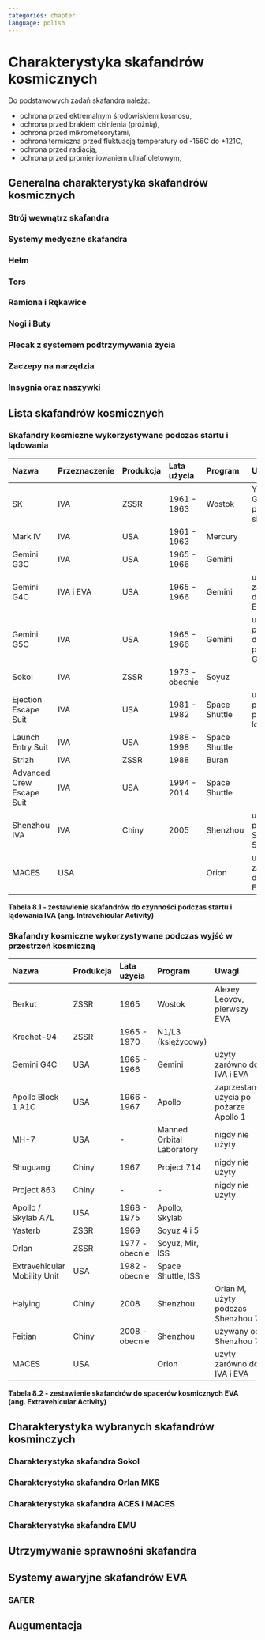 ```yaml
---
categories: chapter
language: polish
---
```


# Charakterystyka skafandrów kosmicznych

Do podstawowych zadań skafandra należą:
- ochrona przed ektremalnym środowiskiem kosmosu,
- ochrona przed brakiem ciśnienia (próżnią),
- ochrona przed mikrometeorytami,
- ochrona termiczna przed fluktuacją temperatury od -156C do +121C,
- ochrona przed radiacją,
- ochrona przed promieniowaniem ultrafioletowym,

## Generalna charakterystyka skafandrów kosmicznych
<!-- TODO: Generalna charakterystyka skafandrów kosmicznych
- Every suit leaks
- atmospheric 14.7 psi
- w strojach tylko i wyłącznie oddychają czystym tlenem
- szczelność
- Rosjanie mają jednoczęściowe stroje do których wchodzi się przez plecak
- dla kobiet i mężczyzn skafander jest taki sam
- Kobiety są zwykle słabsze
- EVA jest wymagające siłowo
- Manewrowanie suitami
- Suity były projektowane dla wielkich gości
- Jeżeli jesteś mała osobą, to musisz mocno nawet do 120 stopni się skręcić aby Suit się skręcił
- Kiedyś (ostatni lot STS) był prototyp małego stroju ale już nie ma

-->

### Strój wewnątrz skafandra
<!-- TODO: Strój wewnątrz skafandra
- Cotton Long Jons (zwykła off-the shelf bielizna bawełniana)
    - ma wsiąknąć w nią pot
    - aby ciało nie było śliskie
    - aby pot nie zbierał się i nie latał w kombinezonie
- Liquid Cold Ventilation Gourmet
    - bielizna z długimi rękawami i naramiennikami poprzetykana rurkami z płynącą wodą
    - płynie w nim zimna woda
    - zmieniając prędkość płynięcia wody, można regulować temperaturę
    - rozmieszczenie rurek powoduje, że nie czujesz miejscowego chłodu, tylko rozprasza się po całym ciele
    - bielizna jest w drobną siateczkę przez którą przelatuje powietrze
- Cotton gloves (które idą pod zwykłe rękawice) mają wsiąkać pot
- Różne pads and shields aby chronić przed urażeniem ciała i odciskami skafandra plus guzami
- pielucha dla dorosłych
-->

### Systemy medyczne skafandra
<!-- TODO: Systemy biomedyczne skafandra
Astronauci podczas EVA na ISS nie korzystają z radiation decimeter bo boją się, że zostanie nagrane i następnym razem ich nie puszczą.

Astronauci nie zawsze chcą wszystko raportować, na wszelki wypadek, bo nie są pewni czy wszystko zrobili perfekt.
-->

### Hełm
<!-- TODO: Hełm
- kamery na hełmie
- oświtlenie nocne
- cyrkulacja powietrza w masce
- Communication Cap (Snoopy Cap)
    - wpina się do portu w skafandrze
    - pozwala na komunikację ze stacją i z ziemią
- strój i materiały wewnątrz tłumią echo
- hełm się nie rusza
- Field of View jest limited
- Situational Awareness również jest limited
- hełm ma wbudowany Visor ze złota (gałka po prawej)
- oraz daszek (shield) chroniący przed direct sun (gałka po lewej)
- szyba jest zrobiona ze zwykłego polycarbonate lexan plastic
-->

### Tors
<!-- TODO: EMU - Tors
- Upper Torso i Lower Torso jest w trzech rozmiarach
    - Small
    - Medium
    - Large
-->

### Ramiona i Rękawice
<!-- TODO: EMU - Ramiona i Rękawice
- rękawice i obniżona zręczność
- checklista naramienna
- są customizowane do pewnego stopnia, mają dużo różnych rozmiarów
- tradeoff pomiędzy dextirity a comfort
- muszą lekko uwierać aby dextirity było największe
- ważne są rękawiczki i przeguby
- rękawice definiują to co możesz zrobić
- każdy ma swoje rękawiczki
-->

### Nogi i Buty

### Plecak z systemem podtrzymywania życia
<!-- TODO: EMU - Plecak z systemem podtrzymywania życia
- Portable Life Support System
-->

### Zaczepy na narzędzia
<!-- TODO: Zaczepy na narzędzia
- Mini workstation dołączany bezpośrednio do Hard Upper Torso
- narzędzia są dobierane w zależności od zadań które trzeba wykonać przy EVA
- narzędzia
    - ratchet wrench 3H drive, z pokrętłem z tyłu aby móc operować w małej przestrzeni, możliwość doczepienia cheater arm, aby przedłużyć uchwyt i podwoić moment torque (trzeba uważać aby nie ukręcić śruby)
    - kręcąc kluczem, klucz odpycha Ciebie więc zwykle korzysta się z niego jedną ręką a druga trzyma się stacji aby zyskać stabilność, chyba że używają foot restraint aby nie odlatywać
    - narzędzia nigdy nie mogą być bez przywiązania, są połączone ze skafandrem Equipment Theather (z karabińczykiem)
    - ze względu na różną wielkość gniazd i śrub są także przejściówki, które nakłada się na klucz, przejściówki również są podpięte do mniejszego Equipment Theater (socket catty) z zatyczką aby przy zakładaniu nie odleciały
-->

### Insygnia oraz naszywki
<!-- TODO: EVA Mission patch
- That is the EVA insignia patch.  It is the symbol used by the team responsible for the suits.  It is a space age representation of Leonardo daVinci's Vitruvian man.  The five stars represent the five NASA programs that have utilized EVA (Extravehicular Activity).
-->
## Lista skafandrów kosmicznych

### Skafandry kosmiczne wykorzystywane podczas startu i lądowania

| Nazwa                     | Przeznaczenie | Produkcja | Lata użycia    | Program       | Uwagi                                 |
|:--------------------------|:--------------|:----------|:---------------|:--------------|:--------------------------------------|
| SK                        | IVA           | ZSSR      | 1961 - 1963    | Wostok        | Yuri Gagarin, pierwszy skafander      |
| Mark IV                   | IVA           | USA       | 1961 - 1963    | Mercury       |                                       |
| Gemini G3C                | IVA           | USA       | 1965 - 1966    | Gemini        |                                       |
| Gemini G4C                | IVA i EVA     | USA       | 1965 - 1966    | Gemini        | użyty zarówno do IVA i EVA            |
| Gemini G5C                | IVA           | USA       | 1965 - 1966    | Gemini        | używany przez 14 dni podczas Gemini 7 |
| Sokol                     | IVA           | ZSSR      | 1973 - obecnie | Soyuz         |                                       |
| Ejection Escape Suit      | IVA           | USA       | 1981 - 1982    | Space Shuttle | używany przy pierwszych lotach        |
| Launch Entry Suit         | IVA           | USA       | 1988 - 1998    | Space Shuttle |                                       |
| Strizh                    | IVA           | ZSSR      | 1988           | Buran         |                                       |
| Advanced Crew Escape Suit | IVA           | USA       | 1994 - 2014    | Space Shuttle |                                       |
| Shenzhou IVA              | IVA           | Chiny     | 2005           | Shenzhou      | użyty podczas Shenzhou 5              |
| MACES                     | USA           |           |                | Orion         | użyty zarówno do IVA i EVA            |

**Tabela 8.1 - zestawienie skafandrów do czynności podczas startu i lądowania IVA (ang. Intravehicular Activity)**

### Skafandry kosmiczne wykorzystywane podczas wyjść w przestrzeń kosmiczną

| Nazwa                        | Produkcja | Lata użycia    | Program                   | Uwagi                                  |
|:-----------------------------|:----------|:---------------|:--------------------------|:---------------------------------------|
| Berkut                       | ZSSR      | 1965           | Wostok                    | Alexey Leovov, pierwszy EVA            |
| Krechet-94                   | ZSSR      | 1965 - 1970    | N1/L3 (księżycowy)        |                                        |
| Gemini G4C                   | USA       | 1965 - 1966    | Gemini                    | użyty zarówno do IVA i EVA             |
| Apollo Block 1 A1C           | USA       | 1966 - 1967    | Apollo                    | zaprzestano użycia po pożarze Apollo 1 |
| MH-7                         | USA       | -              | Manned Orbital Laboratory | nigdy nie użyty                        |
| Shuguang                     | Chiny     | 1967           | Project 714               | nigdy nie użyty                        |
| Project 863                  | Chiny     | -              | -                         | nigdy nie użyty                        |
| Apollo / Skylab A7L          | USA       | 1968 - 1975    | Apollo, Skylab            |                                        |
| Yasterb                      | ZSSR      | 1969           | Soyuz 4 i 5               |                                        |
| Orlan                        | ZSSR      | 1977 - obecnie | Soyuz, Mir, ISS           |                                        |
| Extravehicular Mobility Unit | USA       | 1982 - obecnie | Space Shuttle, ISS        |                                        |
| Haiying                      | Chiny     | 2008           | Shenzhou                  | Orlan M, użyty podczas Shenzhou 7      |
| Feitian                      | Chiny     | 2008 - obecnie | Shenzhou                  | używany od Shenzhou 7                  |
| MACES                        | USA       |                | Orion                     | użyty zarówno do IVA i EVA             |

**Tabela 8.2 - zestawienie skafandrów do spacerów kosmicznych EVA (ang. Extravehicular Activity)**

## Charakterystyka wybranych skafandrów kosminczych

### Charakterystyka skafandra Sokol

### Charakterystyka skafandra Orlan MKS
<!-- TODO: Charakterystyka skafandra Orlan MKS
- 5.7 PSI
-->

### Charakterystyka skafandra ACES i MACES
<!-- TODO: Charakterystyka skafandra MACES
- The Advanced Crew Escape Suit (ACES) or "pumpkin suit",[1] was a full pressure suit that began to be worn by Space Shuttle crews after STS-65, for the ascent and entry portions of flight. The suit is a direct descendant of the U.S. Air Force high-altitude pressure suits worn by the two-man crews of the SR-71 Blackbird, pilots of the U-2 and X-15, and Gemini pilot-astronauts, and the Launch Entry Suits (LES) worn by NASA astronauts starting on the STS-26 flight, the first flight after the Challenger disaster. The suit is manufactured by the David Clark Company of Worcester, Massachusetts. Cosmetically the suit is very similar to the LES. ACES was first used in 1994.
- Underneath the suits, astronauts wear "Maximum Absorbency Garment" (MAGs) urine-containment trunks (resembling "Depends" incontinence shorts) and blue-colored thermal underwear, which has plastic tubing woven into the garments allowing for liquid cooling and ventilation, the latter being handled by a connector located on the astronaut's left waist. 
- MACES (Modified Advanced Crew Escape Suit) is a work in progress. It is a suit intended for use in Orion. Because of mass and volume constraints, NASA wanted to be able to use ACES (the suit intended for ascent and entry during Space Shuttle missions) both for ascent/entry periods of Orion missions and also for EVA (space walks). MACES, therefore, is a hybrid of the orange Space Shuttle escape suit and the white ISS EVA suit.
- The suit has a new cooling garment and new bearings in the joints. It also uses the gloves and boots from the ISS EVA suit (EMU). It looks like it will be suitable for EVAs up to about four hours. And, since that is a much longer period that the crew have to keep the visor closed while in the vehicle, a drink bag has also been added.
- Initially, ACES was intended to be retired after the Space Shuttle Program and be replaced by the Constellation Space Suit.[8] The Orion missions are now instead planned to use a modified ACES (MACES). This suit would have increased mobility in comparison to its Space Shuttle counterpart and would use a closed-loop system to preserve resources.[9] NASA is also considering using it for contingency and possibly limited capacity EVAs, such as those carried out during the Gemini program.[10] Simulated microgravity testing has occurred on parabolic flights and in the Neutral Buoyancy Laboratory, in order to better characterise the suit's mobility.[10][11]
- ACES Specifications
- Name: Advanced Crew Escape Suit (S1035)[3]
- Derived from: USAF Model S1034[3]
- Manufacturer: David Clark Company[3]
- Missions: STS-64[6] to STS-135
- Function: Intra-vehicular activity (IVA)[3]
- Pressure Type: Full[3][2]
- Operating Pressure: 3.5 psi (24.1 kPa)[3]
- Suit Weight: 28 lb (12.7 kg)[3]
- Parachute and Survival Systems Weight: 64 lb (29 kg)[3]
- Total Weight: 92 lb (41.7 kg)[3]
- Useful Altitude: 30 km (100,000 ft)[7]
- Primary Life Support: Vehicle Provided[3]
- Backup Life Support: 10 minutes[3]
- [2] Daniel M.Barry; John W. Bassick (July 1995). "25th International Conference on Environmental Systems: NASA Space Shuttle Advanced Crew Escape Suit Development". San Diego, California: David Clark Company/SAE International. Retrieved 6 October 2014.
- [3] Kenneth S. Thomas; Harold J. McMann (2006). US Spacesuits. Chichester, UK: Praxis Publishing Ltd. p. 374. ISBN 0-387-27919-9. https://books.google.com/books?id=cdO2-4szcdgC&source=gbs_navlinks_s
- [7] http://www.nasa.gov/centers/johnson/pdf/383443main_crew_escape_workbook.pdf
- [10] "Space Station Live: Orion Spacesuits with Dustin Gohmert". NASA. 20 June 2013. Retrieved 10 August 2013. https://www.youtube.com/watch?v=Uvn3BM7aOeY
-->

### Charakterystyka skafandra EMU
<!-- TODO: Charakterystyka skafandra EMU
- Donning - zakładanie stroju EMU
- Doffing - ściąganie stroju EMU
- total suit weighs about 275 lbs
- 4.3 PSI
- Extravehicular Mobility Unit
- design z ery Apollo
- Strój składa się z różnych materiałów i warstw kompozytów, tajemnica NASA
- Ubieranie stroju
    - Lower Torso Assembly - spodnie
    - Upper Torso Assembly - góra
    - hard upper torso - sztywna skorupa, ze względu na konieczność podtrzymywania narzędzi, Life Support Systems
    - ubierają spodnie a później nakładają górę
    - mają metalową obręcz z haczykami która spina obie części
    - później nakładają rękawice
    - hełm
- SAFER
-->

## Utrzymywanie sprawnośni skafandra
<!-- TODO: Utrzymywanie sprawnośni skafandra EMU
- nie są przystosowane do naprawy w nieważkości
- Suit "Surgery", fan, pump, water-gas separator failure
- Day and a half procedure
- Knots and bolts
- Twizzers, vacuum cleaner with mash Net do zasysania śrubek i ręcznik z drugiej strony aby upewnić się czy śrubki nie wpadają do środka
- Wszystkie rzeczy w rękawiczkach, wszystko nagrywane na kamerach i monitorowane z ziemi przez inżynierów, mają specjalne narzędzia do space suitów które nie są nigdzie wykorzystywane, space suity działają w środowisku 100% oxygen
-->

## Systemy awaryjne skafandrów EVA
<!-- TODO: Systemy awaryjne skafandrów EVA
- W przypadku Emergency case ludzie rzucają eksperymenty i skupiają się na pomocy EV na powrocie do bazy.
- EMU trzyma ciśnienie przez 22 min
-->

### SAFER
<!-- TODO: SAFER
- Augument Reality i możliwość zdalnego aktualizowania procedur
-->

## Augumentacja
